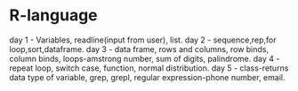 # R-language
day 1 - Variables, readline(input from user), list.
day 2 - sequence,rep,for loop,sort,dataframe.
day 3 - data frame, rows and columns, row binds, column binds, loops-amstrong number, sum of digits, palindrome.
day 4 - repeat loop, switch case, function, normal distribution.
day 5 - class-returns data type of variable, grep, grepl, regular expression-phone number, email. 

